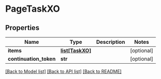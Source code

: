 # PageTaskXO

## Properties
Name | Type | Description | Notes
------------ | ------------- | ------------- | -------------
**items** | [**list[TaskXO]**](TaskXO.md) |  | [optional] 
**continuation_token** | **str** |  | [optional] 

[[Back to Model list]](../README.md#documentation-for-models) [[Back to API list]](../README.md#documentation-for-api-endpoints) [[Back to README]](../README.md)

